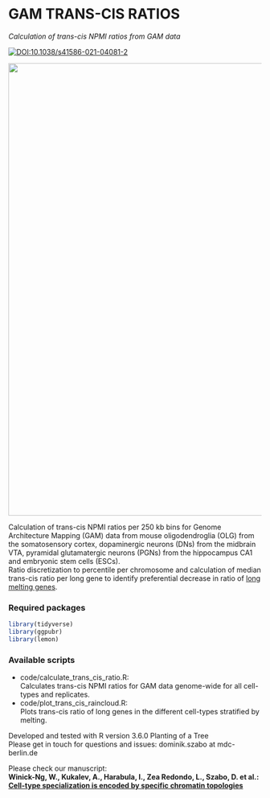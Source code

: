 # GAM TRANS-CIS RATIOS

_Calculation of trans-cis NPMI ratios from GAM data_

[![DOI:10.1038/s41586-021-04081-2](https://zenodo.org/badge/DOI/110.1038/s41586-021-04081-2.svg)](https://www.nature.com/articles/s41586-021-04081-2)

<img src="./data/trans_cis_schematic.png" width="900">

Calculation of trans-cis NPMI ratios per 250 kb bins for Genome Architecture Mapping (GAM) data from mouse oligodendroglia (OLG) from the somatosensory cortex, dopaminergic neurons (DNs) from the midbrain VTA, pyramidal glutamatergic neurons (PGNs) from the hippocampus CA1 and embryonic stem cells (ESCs).  
Ratio discretization to percentile per chromosome and calculation of median trans-cis ratio per long gene to identify preferential decrease in ratio of [long melting genes](https://www.biorxiv.org/content/10.1101/2020.04.02.020990v1). 


### Required packages
```r
library(tidyverse)
library(ggpubr)
library(lemon)
```

### Available scripts
- code/calculate_trans_cis_ratio.R:  
   Calculates trans-cis NPMI ratios for GAM data genome-wide for all cell-types and replicates.   
- code/plot_trans_cis_raincloud.R:  
   Plots trans-cis ratio of long genes in the different cell-types stratified by melting.   


Developed and tested with R version 3.6.0 Planting of a Tree  
Please get in touch for questions and issues: dominik.szabo at mdc-berlin.de


Please check our manuscript:  
__Winick-Ng, W., Kukalev, A., Harabula, I., Zea Redondo, L., Szabo, D. et al.:  
[Cell-type specialization is encoded by specific chromatin topologies](https://www.nature.com/articles/s41586-021-04081-2)__


